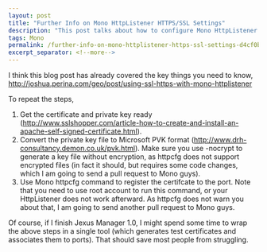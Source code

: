```yaml
---
layout: post
title: "Further Info on Mono HttpListener HTTPS/SSL Settings"
description: "This post talks about how to configure Mono HttpListener HTTPS/SSL settings."
tags: Mono
permalink: /further-info-on-mono-httplistener-https-ssl-settings-d4cf0bfc4211
excerpt_separator: <!--more-->
---
```

I think this blog post has already covered the key things you need to know, http://joshua.perina.com/geo/post/using-ssl-https-with-mono-httplistener
<!--more-->

To repeat the steps,

1. Get the certificate and private key ready (http://www.sslshopper.com/article-how-to-create-and-install-an-apache-self-signed-certificate.html).
1. Convert the private key file to Microsoft PVK format (http://www.drh-consultancy.demon.co.uk/pvk.html). Make sure you use -nocrypt to generate a key file without encryption, as httpcfg does not support encrypted files (in fact it should, but requires some code changes, which I am going to send a pull request to Mono guys).
1. Use Mono httpcfg command to register the certifcate to the port. Note that you need to use root account to run this command, or your HttpListener does not work afterward. As httpcfg does not warn you about that, I am going to send another pull request to Mono guys.

Of course, if I finish Jexus Manager 1.0, I might spend some time to wrap the above steps in a single tool (which generates test certificates and associates them to ports). That should save most people from struggling.
